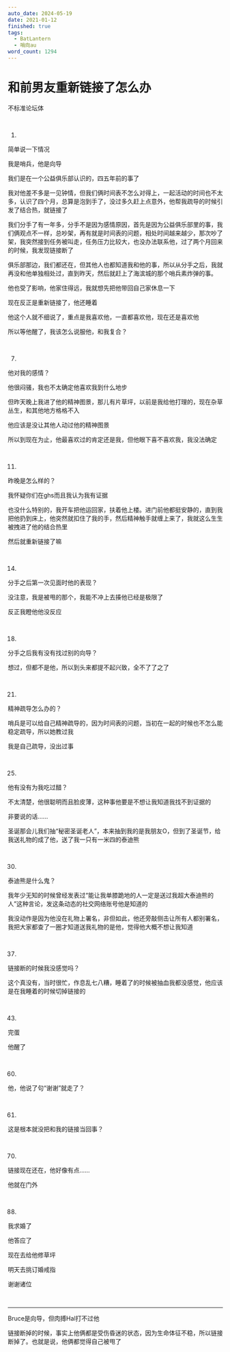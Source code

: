 ```yaml
---
auto_date: 2024-05-19
date: 2021-01-12
finished: true
tags:
  - BatLantern
  - 哨向au
word_count: 1294
---
```


# 和前男友重新链接了怎么办

不标准论坛体

<br>

1.

简单说一下情况

我是哨兵，他是向导

我们是在一个公益俱乐部认识的，四五年前的事了

我对他差不多是一见钟情，但我们俩时间表不怎么对得上，一起活动的时间也不太多，认识了四个月，总算是泡到手了，没过多久赶上点意外，他帮我疏导的时候引发了结合热，就链接了

我们分手了有一年多，分手不是因为感情原因，首先是因为公益俱乐部里的事，我们俩观点不一样，总吵架，再有就是时间表的问题，相处时间越来越少，那次吵了架，我突然接到任务被叫走，任务压力比较大，也没办法联系他，过了两个月回来的时候，我发现链接断了

俱乐部那边，我们都还在，但其他人也都知道我和他的事，所以从分手之后，我就再没和他单独相处过，直到昨天，然后就赶上了海滨城的那个哨兵素炸弹的事。

他也受了影响，他家住得远，我就想先把他带回自己家休息一下

现在反正是重新链接了，他还睡着

他这个人就不细说了，重点是我喜欢他，一直都喜欢他，现在还是喜欢他

所以等他醒了，我该怎么说服他，和我复合？

<br>

7.

他对我的感情？

他很闷骚，我也不太确定他喜欢我到什么地步

但昨天晚上我进了他的精神图景，那儿有片草坪，以前是我给他打理的，现在杂草丛生，和其他地方格格不入

他应该是没让其他人动过他的精神图景

所以到现在为止，他最喜欢过的肯定还是我，但他眼下喜不喜欢我，我没法确定

<br>

11.

昨晚是怎么样的？

我怀疑你们在ghs而且我认为我有证据

也没什么特别的，我开车把他运回家，扶着他上楼。进门前他都挺安静的，直到我把他扔到床上，他突然就扣住了我的手，然后精神触手就缠上来了，我就这么生生被拽进了他的结合热里

然后就重新链接了嘛

<br>

14.

分手之后第一次见面时他的表现？

没注意，我是被甩的那个，我能不冲上去揍他已经是极限了

反正我瞪他他没反应

<br>

18.

分手之后我有没有找过别的向导？

想过，但都不是他，所以到头来都提不起兴致，全不了了之了

<br>

21.

精神疏导怎么办的？

哨兵是可以给自己精神疏导的，因为时间表的问题，当初在一起的时候也不怎么能稳定疏导，所以她教过我

我是自己疏导，没出过事

<br>

25.

他有没有为我吃过醋？

不太清楚，他很聪明而且脸皮薄，这种事他要是不想让我知道我找不到证据的

非要说的话……

圣诞那会儿我们抽“秘密圣诞老人”，本来抽到我的是我朋友O，但到了圣诞节，给我送礼物的成了他，送了我一只有一米四的泰迪熊

<br>

30.

泰迪熊是什么鬼？

我年少无知的时候曾经发表过“能让我单膝跪地的人一定是送过我超大泰迪熊的人”这种言论，发这条动态的社交网络账号他是知道的

我没动作是因为他没在礼物上署名，非但如此，他还旁敲侧击让所有人都别署名，我把大家都查了一圈才知道送我礼物的是他，觉得他大概不想让我知道

<br>

37.

链接断的时候我没感觉吗？

这个真没有，当时很忙，作息乱七八糟，睡着了的时候被抽血我都没感觉，他应该是在我睡着的时候切掉链接的

<br>

43.

完蛋

他醒了

<br>

60.

他，他说了句“谢谢”就走了？

<br>

61.

这是根本就没把和我的链接当回事？

<br>

70.

链接现在还在，他好像有点……

他就在门外

<br>

88.

我求婚了

他答应了

现在去给他修草坪

明天去挑订婚戒指

谢谢诸位

<br>

---

Bruce是向导，但肉搏Hal打不过他

链接断掉的时候，事实上他俩都是受伤昏迷的状态，因为生命体征不稳，所以链接断掉了。也就是说，他俩都觉得自己被甩了
